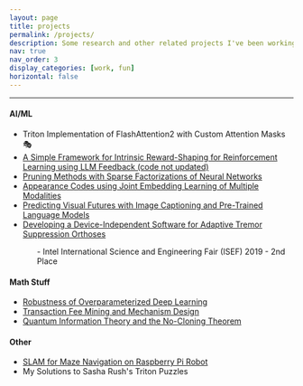 ```yaml
---
layout: page
title: projects
permalink: /projects/
description: Some research and other related projects I've been working on. Everything here is either a personal project or a research project unrelated to my lab.
nav: true
nav_order: 3
display_categories: [work, fun]
horizontal: false
---
```


<!-- pages/projects.md -->
<link rel="stylesheet" href="https://cdnjs.cloudflare.com/ajax/libs/font-awesome/4.7.0/css/font-awesome.min.css">

<hr>

<div class="projects">
<h4>AI/ML</h4>
<ul>
<li> 
        Triton Implementation of FlashAttention2 with Custom Attention Masks 🎭 <a href="https://github.com/alexzhang13/flashattention2-custom-mask"><i class="fa fa-github" style="font-size:18px"></i></a>
</li>
<li> 
        <a href="https://alexzhang13.github.io/assets/pdfs/Reward_Shaping_LLM.pdf">A Simple Framework for Intrinsic Reward-Shaping for Reinforcement Learning using LLM Feedback (code not updated)</a> <a href="https://github.com/alexzhang13/reward-shaping-rl"><i class="fa fa-github" style="font-size:18px"></i></a>
</li>
<li> 
        <a href="https://alexzhang13.github.io/assets/pdfs/Pruning_KMatrix_AZ.pdf">Pruning Methods with Sparse Factorizations of Neural Networks</a> <a href="https://github.com/alexzhang13/COS598D-Pruning"><i class="fa fa-github" style="font-size:18px"></i></a>
</li>
<li> 
        <a href="https://arxiv.org/abs/2311.11427">Appearance Codes using Joint Embedding Learning of Multiple Modalities</a> <a href="https://github.com/edogariu/alex-zhang"><i class="fa fa-github" style="font-size:18px"></i></a>
</li>
<li>
        <a href="https://alexzhang13.github.io/assets/pdfs/Futures.pdf"> 
        Predicting Visual Futures with Image Captioning and Pre-Trained Language Models </a>  <a href="https://github.com/alexzhang13/image-gail"><i class="fa fa-github" style="font-size:18px"></i></a>
</li>
<li>
        <a href="https://ieeexplore.ieee.org/abstract/document/9660564"> 
        Developing a Device-Independent Software for Adaptive Tremor Suppression Orthoses </a>  <a href="https://github.com/alexzhang13/TremorWear_Env"><i class="fa fa-github" style="font-size:18px"></i></a>
        <p style="margin-left:25px">
        - Intel International Science and Engineering Fair (ISEF) 2019 - 2nd Place
        </p>
</li>

</ul>
<h4>Math Stuff</h4>
<ul>
<li> 
        <a href="https://alexzhang13.github.io/assets/pdfs/Overparameterized.pdf">Robustness of Overparameterized Deep Learning </a> 
</li>
<li>
<a href="https://arxiv.org/abs/2302.06769">Transaction Fee Mining and Mechanism Design</a>
</li>

<li>
        <a href="https://alexzhang13.github.io/assets/pdfs/No_Clone_Theorem.pdf">Quantum Information Theory and the No-Cloning Theorem</a>
        </li>
 </ul>
</div>

<h4>Other</h4>
<ul>
        <li>
        <a href="https://alexzhang13.github.io/assets/pdfs/AlexBot.pdf"> 
        SLAM for Maze Navigation on Raspberry Pi Robot </a>  <a href="https://github.com/alexzhang13/rcj-code"><i class="fa fa-github" style="font-size:18px"></i></a>
</li>
<li> 
        My Solutions to Sasha Rush's Triton Puzzles <a href="https://github.com/alexzhang13/Triton-Puzzles-Solutions"><i class="fa fa-github" style="font-size:18px"></i></a>
</li>
</ul>
